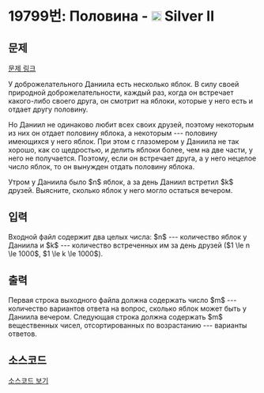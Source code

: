 # 19799번: Половина - <img src="https://static.solved.ac/tier_small/9.svg" style="height:20px" /> Silver II

<!-- performance -->

<!-- 문제 제출 후 깃허브에 푸시를 했을 때 제출한 코드의 성능이 입력될 공간입니다.-->

<!-- end -->

## 문제

[문제 링크](https://boj.kr/19799)


<p>У доброжелательного Даниила есть несколько яблок. В силу своей природной доброжелательности, каждый раз, когда он встречает какого-либо своего друга, он смотрит на яблоки, которые у него есть и отдает другу половину.</p>

<p>Но Даниил не одинаково любит всех своих друзей, поэтому некоторым из них он отдает половину яблока, а некоторым --- половину имеющихся у него яблок. При этом с глазомером у Даниила не так хорошо, как со щедростью, и делить яблоки более, чем на две части, у него не получается. Поэтому, если он встречает друга, а у него нецелое число яблок, то он вынужден отдать половину яблока.</p>

<p>Утром у Даниила было $n$ яблок, а за день Даниил встретил $k$ друзей. Выясните, сколько яблок у него могло остаться вечером.</p>



## 입력


<p>Входной файл содержит два целых числа: $n$ --- количество яблок у Даниила и $k$ --- количество встреченных им за день друзей ($1 \le n \le 1000$, $1 \le k \le 1000$).</p>



## 출력


<p>Первая строка выходного файла должна содержать число $m$ --- количество вариантов ответа на вопрос, сколько яблок может быть у Даниила вечером. Следующая строка должна содержать $m$ вещественных чисел, отсортированных по возрастанию --- варианты ответов.</p>



## 소스코드

[소스코드 보기](Половина.cpp)